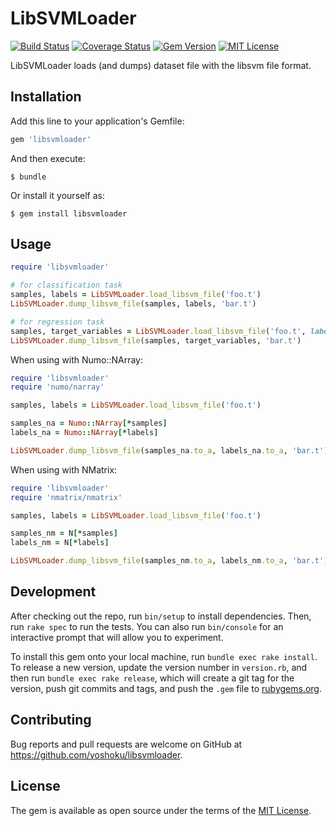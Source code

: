 # LibSVMLoader

[![Build Status](https://github.com/yoshoku/LibSVMLoader/workflows/build/badge.svg)](https://github.com/yoshoku/LibSVMLoader/actions?query=workflow%3Abuild)
[![Coverage Status](https://coveralls.io/repos/github/yoshoku/LibSVMLoader/badge.svg?branch=master)](https://coveralls.io/github/yoshoku/LibSVMLoader?branch=master)
[![Gem Version](https://badge.fury.io/rb/libsvmloader.svg)](https://badge.fury.io/rb/libsvmloader)
[![MIT License](https://img.shields.io/badge/License-MIT-blue.svg)](https://github.com/yoshoku/LibSVMLoader/blob/main/LICENSE.txt)

LibSVMLoader loads (and dumps) dataset file with the libsvm file format.

## Installation

Add this line to your application's Gemfile:

```ruby
gem 'libsvmloader'
```

And then execute:

    $ bundle

Or install it yourself as:

    $ gem install libsvmloader

## Usage

```ruby
require 'libsvmloader'

# for classification task
samples, labels = LibSVMLoader.load_libsvm_file('foo.t')
LibSVMLoader.dump_libsvm_file(samples, labels, 'bar.t')

# for regression task
samples, target_variables = LibSVMLoader.load_libsvm_file('foo.t', label_dtype: 'float')
LibSVMLoader.dump_libsvm_file(samples, target_variables, 'bar.t')
```

When using with Numo::NArray:

```ruby
require 'libsvmloader'
require 'numo/narray'

samples, labels = LibSVMLoader.load_libsvm_file('foo.t')

samples_na = Numo::NArray[*samples]
labels_na = Numo::NArray[*labels]

LibSVMLoader.dump_libsvm_file(samples_na.to_a, labels_na.to_a, 'bar.t')
```

When using with NMatrix:

```ruby
require 'libsvmloader'
require 'nmatrix/nmatrix'

samples, labels = LibSVMLoader.load_libsvm_file('foo.t')

samples_nm = N[*samples]
labels_nm = N[*labels]

LibSVMLoader.dump_libsvm_file(samples_nm.to_a, labels_nm.to_a, 'bar.t')
```

## Development

After checking out the repo, run `bin/setup` to install dependencies. Then, run `rake spec` to run the tests. You can also run `bin/console` for an interactive prompt that will allow you to experiment.

To install this gem onto your local machine, run `bundle exec rake install`. To release a new version, update the version number in `version.rb`, and then run `bundle exec rake release`, which will create a git tag for the version, push git commits and tags, and push the `.gem` file to [rubygems.org](https://rubygems.org).

## Contributing

Bug reports and pull requests are welcome on GitHub at https://github.com/yoshoku/libsvmloader.

## License

The gem is available as open source under the terms of the [MIT License](http://opensource.org/licenses/MIT).
